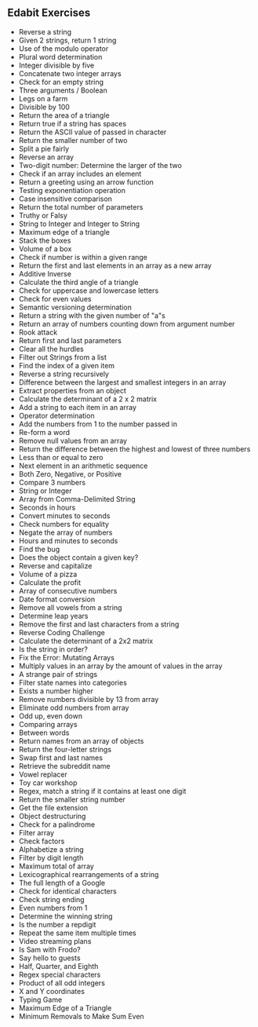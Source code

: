 ## Edabit Exercises

* Reverse a string
* Given 2 strings, return 1 string
* Use of the modulo operator
* Plural word determination
* Integer divisible by five
* Concatenate two integer arrays
* Check for an empty string
* Three arguments / Boolean
* Legs on a farm
* Divisible by 100
* Return the area of a triangle
* Return true if a string has spaces
* Return the ASCII value of passed in character
* Return the smaller number of two
* Split a pie fairly
* Reverse an array
* Two-digit number: Determine the larger of the two
* Check if an array includes an element
* Return a greeting using an arrow function
* Testing exponentiation operation
* Case insensitive comparison
* Return the total number of parameters
* Truthy or Falsy
* String to Integer and Integer to String  
* Maximum edge of a triangle
* Stack the boxes
* Volume of a box
* Check if number is within a given range
* Return the first and last elements in an array as a new array
* Additive Inverse
* Calculate the third angle of a triangle
* Check for uppercase and lowercase letters
* Check for even values
* Semantic versioning determination
* Return a string with the given number of "a"s
* Return an array of numbers counting down from argument number
* Rook attack
* Return first and last parameters
* Clear all the hurdles
* Filter out Strings from a list
* Find the index of a given item
* Reverse a string recursively
* Difference between the largest and smallest integers in an array
* Extract properties from an object
* Calculate the determinant of a 2 x 2 matrix
* Add a string to each item in an array
* Operator determination
* Add the numbers from 1 to the number passed in
* Re-form a word
* Remove null values from an array
* Return the difference between the highest and lowest of three numbers
* Less than or equal to zero
* Next element in an arithmetic sequence
* Both Zero, Negative, or Positive
* Compare 3 numbers
* String or Integer
* Array from Comma-Delimited String
* Seconds in hours
* Convert minutes to seconds
* Check numbers for equality
* Negate the array of numbers
* Hours and minutes to seconds
* Find the bug
* Does the object contain a given key?
* Reverse and capitalize
* Volume of a pizza
* Calculate the profit
* Array of consecutive numbers
* Date format conversion
* Remove all vowels from a string
* Determine leap years
* Remove the first and last characters from a string
* Reverse Coding Challenge
* Calculate the determinant of a 2x2 matrix
* Is the string in order?
* Fix the Error: Mutating Arrays
* Multiply values in an array by the amount of values in the array
* A strange pair of strings
* Filter state names into categories
* Exists a number higher
* Remove numbers divisible by 13 from array
* Eliminate odd numbers from array
* Odd up, even down
* Comparing arrays
* Between words
* Return names from an array of objects
* Return the four-letter strings
* Swap first and last names
* Retrieve the subreddit name
* Vowel replacer
* Toy car workshop
* Regex, match a string if it contains at least one digit
* Return the smaller string number
* Get the file extension
* Object destructuring
* Check for a palindrome
* Filter array
* Check factors
* Alphabetize a string
* Filter by digit length
* Maximum total of array
* Lexicographical rearrangements of a string
* The full length of a Google
* Check for identical characters
* Check string ending
* Even numbers from 1
* Determine the winning string
* Is the number a repdigit
* Repeat the same item multiple times
* Video streaming plans
* Is Sam with Frodo?
* Say hello to guests
* Half, Quarter, and Eighth
* Regex special characters
* Product of all odd integers
* X and Y coordinates
* Typing Game
* Maximum Edge of a Triangle
* Minimum Removals to Make Sum Even
